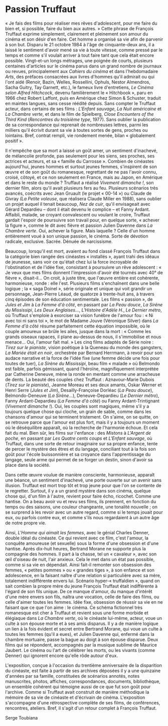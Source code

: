 # Passion Truffaut

« Je fais des films pour réaliser mes rêves d'adolescent, pour me faire du bien et, si possible, faire du bien aux autres. » Cette phrase de François Truffaut exprime simplement, clairement et pleinement son amour du cinéma et son désir d'en faire. Cet homme a organisé sa vie afin de parvenir à son but. Disparu le 21 octobre 1984 à l'âge de cinquante-deux ans, il a laissé le sentiment d'avoir mené sa vie à toute vitesse, comme pressé par le temps et comme s'il voulait arriver à tout faire tant que cela était encore possible. Vingt-et-un longs métrages, une poignée de courts, plusieurs centaines d'articles sur le cinéma parus dans un grand nombre de journaux ou revues, principalement aux _Cahiers du cinéma_ et dans l'hebdomadaire _Arts_, des préfaces consacrées aux livres d'hommes qu'il admirait ou qui l'ont aidé (Renoir, Bazin, Welles, Rossellini, Ophuls, Nestor Almendros, Sacha Guitry, Tay Garnett, etc.), le fameux livre d'entretiens, _Le Cinéma selon Alfred Hitchcock_, devenu familièrement le « Hitchbook », paru en 1966 chez Robert Laffont, puis en Amérique chez Simon & Schuster, traduit en maintes langues, sans cesse réédité depuis. Sans compter le Truffaut acteur, dans certains de ses films : _L'Enfant sauvage_, _La Nuit américaine_ et _La Chambre verte_, et dans le film de Spielberg, _Close Encounters of the Third Kind_ (_Rencontres du troisième type_, 1977). Sans oublier la publication de sa correspondance qui reprenait de nombreuses lettres, parmi les milliers qu'il écrivit durant sa vie à toutes sortes de gens, proches ou lointains. Bref, contrat rempli, vie rondement menée, bilan « globalement positif ».

Il n'empêche que sa mort a laissé un goût amer, un sentiment d'inachevé, de mélancolie profonde, pas seulement pour les siens, ses proches, ses actrices et acteurs, et sa « famille du Carrosse ». Combien de cinéastes aujourd'hui, jeunes hommes et surtout jeunes femmes, s'inspirent de son œuvre et de son goût du romanesque, regrettant de ne pas l'avoir connu, croisé, côtoyé, et ce non seulement en France, mais au Japon, en Amérique et dans le reste du monde ? Truffaut a réalisé _Vivement dimanche !_, son dernier film, alors qu'il avait plusieurs fers au feu. Plusieurs scénarios très avancés, coécrits avec Jean Gruault (le projet « 00-14 ») ou Claude de Givray _(La Petite voleuse_, que réalisera Claude Miller en 1988), sans oublier un projet auquel il tenait beaucoup, _Nez de cuir_, qu'il envisageait avec Gérard Depardieu – dont il était devenu le complice – et Fanny Ardant. Affaibli, malade, se croyant convalescent ou voulant le croire, Truffaut gardait l'espoir de poursuivre son travail pour, en quelque sorte, « achever la figure », comme le dit avec fièvre et passion Julien Davenne dans _La Chambre verte_. Oui, achever la figure. Mais laquelle ? Celle d'un homme entièrement voué à son unique passion, le cinéma. Sorte de dévotion radicale, exclusive. Sacrée. Dénuée de narcissisme.

Beaucoup, lorsqu'il est mort, avaient au fond classé François Truffaut dans la catégorie bien rangée des cinéastes « installés », ayant trahi des idéaux de jeunesse, sans voir ce qu'était chez lui la force incroyable de l'obstination et de l'idée fixe, consistant à poursuivre un rêve adolescent : « Je veux que mes films donnent l'impression d'avoir été tournés avec 40° de fièvre », disait-il... On croit, à juste titre, que l'œuvre entière est cohérente, harmonieuse, ronde : elle l'est. Plusieurs films s'enchaînent dans une belle logique ; la « saga Doinel », série originale et unique qui voit grandir un personnage, Jean-Pierre Léaud, de quatorze à trente-huit ans, à travers cinq épisodes de son éducation sentimentale. Les films « passion », de _Jules et Jim_ à _La Femme d'à côté_, en passant par _La Peau douce_, _La Sirène du Mississipi_, _Les Deux Anglaises..._, _L'Histoire d'Adèle H._, _Le Dernier métro_, où Truffaut s'emploie à exorciser sa vision funèbre de l'amour fou : « Ni avec toi ni sans toi », le mot de Madame Jouve (Véronique Silver) dans _La Femme d'à côté_ résume parfaitement cette équation impossible, où le couple amoureux se brûle les ailes, jusque dans la mort : « Comme les grands oiseaux rapaces, il plane au-dessus de nous, il s'immobilise et nous menace... Oui, l'amour fait mal. » Les cinq films adaptés de Série noire : _Tirez sur le pianiste_, vision poétique à la Queneau du monde des gangsters, _La Mariée était en noir_, orchestrée par Bernard Herrmann, à revoir pour son audace narrative et la force de l'idée fixe (une femme décide une fois pour toutes de tuer), _La Sirène du Mississipi_, beau film « malade » où Belmondo est faible, parfois gémissant, quand l'héroïne, magnifiquement interprétée par Catherine Deneuve, mène la ronde en mentant comme une arracheuse de dents. La beauté des couples chez Truffaut : Aznavour-Marie Dubois (_Tirez sur le pianiste_), Jeanne Moreau et ses deux amants, Oskar Werner et Henri Serre (_Jules et Jim_), Desailly-Françoise Dorléac (_La Peau douce_), Belmondo-Deneuve (_La Sirène..._), Deneuve-Depardieu (_Le Dernier métro_), Fanny Ardant-Depardieu (_La Femme d'à côté_) ou Fanny Ardant-Trintignant (_Vivement dimanche !_). Oui, les couples sont magiques, même s'il y a toujours quelque chose qui cloche, un grain de sable, comme dans les chansons d'amour qui se terminent tristement. On s'aime, on se quitte, on se retrouve parce que l'amour est plus fort, mais il y a toujours un moment où le déséquilibre apparaît, où la recherche de l'harmonie échoue. Et cela fait du mal. Bien sûr, les films sur l'enfance : des _Mistons_ à _L'Argent de poche_, en passant par _Les Quatre cents coups_ et _L'Enfant sauvage_, où Truffaut, dans une sorte de retour imaginaire sur sa propre enfance, tente de percer le mystère des êtres et du langage, conciliant tout à la fois son goût pour l'école buissonnière et sa croyance dans l'apprentissage du langage, seule arme qui permet de se forger un destin, sinon d'avoir sa place dans la société.

Dans cette œuvre voulue de manière consciente, harmonieuse, apparaît une béance, un sentiment d'inachevé, une porte ouverte sur un avenir sans illusion. Truffaut est mort trop tôt et trop jeune pour que l'on se contente de le regretter. Surtout, il y a un grand mystère dans son cinéma, quelque chose qui, d'un film à l'autre, revient pour faire écho, ricochet. Comme une hantise. On a beau avoir vu et revu ses films, ils prennent, en fonction du temps ou des saisons, une couleur changeante, une tonalité nouvelle ; on se surprend à les revoir avec un autre regard, comme si le temps jouait pour eux, ou parfois contre eux, et comme s'ils nous regardaient à un autre âge de notre propre vie.

Ainsi, _L'Homme qui aimait les femmes_, avec le génial Charles Denner, double idéal du cinéaste. Ce qui revient avec ce film, c'est l'amour, la conquête amoureuse (et sexuelle) sous la forme d'une obsession et d'une hantise. Après dix-huit heures, Bertrand Morane ne supporte plus la compagnie des hommes. Il part à la chasse, tel un « cavaleur », avec son œil d'oiseau de nuit, l'air anxieux. Cela le met dans un état pas possible, comme si sa vie en dépendait. Ainsi fait-il remonter son obsession des femmes, « petites pommes » ou « grandes tiges », à son enfance et son adolescence, en la faisant naître d'une relation si particulière avec sa mère, totalement indifférente envers lui. Scénario hyper-« truffaldien », quand on sait combien la propre mère du jeune François Truffaut était indifférente à l'égard de son fils unique. De ce manque d'amour, du manque d'intérêt d'une mère envers son fils, naîtra une vocation, celle de faire des films, ou celle d'aimer toutes les femmes. Idée fixe, obsession de réussir sa vie en ne faisant que ce que l'on aime : le cinéma. Ce schéma fictionnel très romanesque est cher à Truffaut et revient sous une forme morbide et élégiaque dans _La Chambre verte_, où le cinéaste lui-même, acteur, voue un culte à son épouse morte et à ses amis disparus. Il y a de manière logique un lien à la fois évident et secret entre Bertrand Morane, qui voue un culte à toutes les femmes (qu'il a eues), et Julien Davenne qui, enfermé dans la chambre mortuaire, passe la bague au doigt à son épouse disparue. Deux films qui se répondent, accompagnés par la musique sublime de Maurice Jaubert. Le cinéma ou l'art de célébrer les morts, ou les vivants (comme Denner) qui ignorent encore qu'elle rôde autour d'eux.

L'exposition, conçue à l'occasion du trentième anniversaire de la disparition du cinéaste, est faite à partir de ses archives déposées il y a une quinzaine d'années par sa famille, constituées de scénarios annotés, notes manuscrites, photos, affiches, correspondances, documents, bibliothèque, un ensemble cohérent qui témoigne aussi de ce que fut son goût pour l'archive. Comme si Truffaut avait construit de manière méthodique la mémoire de sa vie de cinéaste et d'écrivain de cinéma. L'exposition s'accompagne d'une rétrospective complète de ses films, de conférences, rencontres, ateliers. Bref, il s'agit d'un retour complet à François Truffaut.

Serge Toubiana
